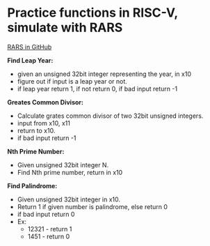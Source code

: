 # Practice functions in RISC-V, simulate with RARS
[RARS in GitHub](https://github.com/TheThirdOne/rars)

**Find Leap Year:**
- given an unsigned 32bit integer representing the year, in x10
- figure out if input is a leap year or not.
- if leap year return 1, if not return 0, if bad input return -1

**Greates Common Divisor:**
- Calculate grates common divisor of two 32bit unsigned integers.
- input from x10, x11
- return to x10.
- if bad input return -1

**Nth Prime Number:**
- Given unsigned 32bit integer N.
- Find Nth prime number, return in x10

**Find Palindrome:**
- Given unsigned 32bit integer in x10.
- Return 1 if given number is palindrome, else return 0
- if bad input return 0
- Ex: 
    - 12321 - return 1
    - 1451 - return 0
